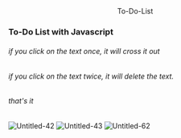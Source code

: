 ##

<p align="center">
   To-Do-List
  
  ### To-Do List with Javascript
</p>

###### if you click on the text once, it will cross it out <br/>
###### if you click on the text twice, it will delete the text. <br/>
###### that's it

![Untitled-42](https://user-images.githubusercontent.com/91335275/170842997-340a9359-155a-4263-8b34-f49e8915a379.png)
![Untitled-43](https://user-images.githubusercontent.com/91335275/170843004-355f5bd9-5747-4902-8969-63b49083bb20.png)
![Untitled-62](https://user-images.githubusercontent.com/91335275/170843024-61c085f7-d5c6-453a-8fad-53133f09ed9e.png)

